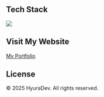 ## Tech Stack
<p>
  <img src="https://skillicons.dev/icons?i=astro, tailwind&perline=7" />
</p>

## Visit My Website 
[My Portfolio](https://bookoo-five.vercel.app/)


## License
© 2025 HyuraDev. All rights reserved.

